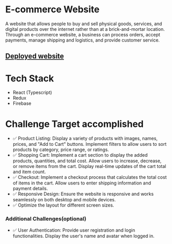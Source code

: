 # E-commerce Website

A website that allows people to buy and sell physical goods, services, and digital products over the internet rather than at a brick-and-mortar location. Through an e-commerce website, a business can process orders, accept payments, manage shipping and logistics, and provide customer service. 

## [Deployed website](https://dr-justo.github.io/commerce/)

# Tech Stack

- React (Typescript)
- Redux
- Firebase

# Challenge Target accomplished

- ✅ Product Listing: Display a variety of products with images, names, prices, and "Add to Cart" buttons. Implement filters to allow users to sort products by category, price range, or ratings.
- ✅ Shopping Cart: Implement a cart section to display the added products, quantities, and total cost. Allow users to increase, decrease, or remove items from the cart. Display real-time updates of the cart total and item count.
- ✅ Checkout: Implement a checkout process that calculates the total cost of items in the cart. Allow users to enter shipping information and payment details.
- ✅ Responsive Design: Ensure the website is responsive and works seamlessly on both desktop and mobile devices.
- ✅ Optimize the layout for different screen sizes.

### Additional Challenges(optional)

- ✅ User Authentication: Provide user registration and login functionalities. Display the user's name and avatar when logged in.
